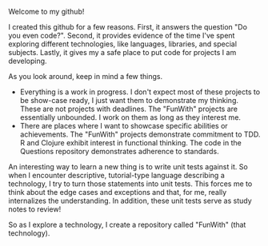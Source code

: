Welcome to my github!

I created this github for a few reasons. First, it answers the  question "Do you even code?". Second, it provides evidence of the time I've spent exploring different technologies, like languages, libraries, and special subjects. Lastly, it gives my a safe place to put code for projects I am developing.

As you look around, keep in mind a few things.
- Everything is a work in progress. I don't expect most of these projects to be show-case ready, I just want them to demonstrate my thinking. These are not projects with deadlines. The "FunWith" projects are essentially unbounded. I work on them as long as they interest me.
- There are places where I want to showcase specific abilities or achievements. The "FunWith" projects demonstrate commitment to TDD. R and Clojure exhibit interest in functional thinking. The code in the Questions repository demonstrates adherence to standards.

An interesting way to learn a new thing is to write unit tests against it. So when I encounter descriptive, tutorial-type language describing a technology, I try to turn those statements into unit tests. This forces me to think about the edge cases and exceptions and that, for me, really internalizes the understanding. In addition, these unit tests serve as study notes to review!

So as I explore a technology, I create a repository called "FunWith" (that technology). 
<!---
iamshanahan/iamshanahan is a ✨ special ✨ repository because its `README.md` (this file) appears on your GitHub profile.
You can click the Preview link to take a look at your changes.
--->
